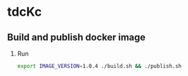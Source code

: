 # tdcKc

## Build and publish docker image
1. Run  
    ```bash
    export IMAGE_VERSION=1.0.4 ./build.sh && ./publish.sh
    ```